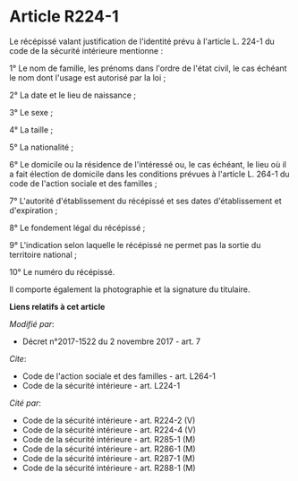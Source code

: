 # Article R224-1

Le récépissé valant justification de l'identité prévu à l'article L. 224-1 du code de la sécurité intérieure mentionne : 

1° Le nom de famille, les prénoms dans l'ordre de l'état civil, le cas échéant le nom dont l'usage est autorisé par la loi ; 

2° La date et le lieu de naissance ; 

3° Le sexe ; 

4° La taille ; 

5° La nationalité ; 

6° Le domicile ou la résidence de l'intéressé ou, le cas échéant, le lieu où il a fait élection de domicile dans les
conditions prévues à l'article L. 264-1 du code de l'action sociale et des familles ; 

7° L'autorité d'établissement du récépissé et ses dates d'établissement et d'expiration ; 

8° Le fondement légal du récépissé ; 

9° L'indication selon laquelle le récépissé ne permet pas la sortie du territoire national ; 

10° Le numéro du récépissé. 

Il comporte également la photographie et la signature du titulaire.

**Liens relatifs à cet article**

_Modifié par_:

  - Décret n°2017-1522 du 2 novembre 2017 - art. 7

_Cite_:

  - Code de l'action sociale et des familles - art. L264-1
  - Code de la sécurité intérieure - art. L224-1

_Cité par_:

  - Code de la sécurité intérieure - art. R224-2 (V)
  - Code de la sécurité intérieure - art. R224-4 (V)
  - Code de la sécurité intérieure - art. R285-1 (M)
  - Code de la sécurité intérieure - art. R286-1 (M)
  - Code de la sécurité intérieure - art. R287-1 (M)
  - Code de la sécurité intérieure - art. R288-1 (M)
